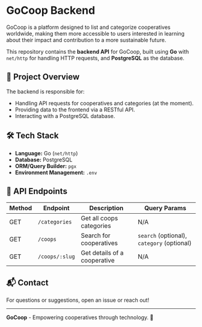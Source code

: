 # GoCoop Backend

GoCoop is a platform designed to list and categorize cooperatives worldwide, making them more accessible to users interested in learning about their impact and contribution to a more sustainable future.

This repository contains the **backend API** for GoCoop, built using **Go** with `net/http` for handling HTTP requests, and **PostgreSQL** as the database.

## 🚀 Project Overview

The backend is responsible for:
- Handling API requests for cooperatives and categories (at the moment).
- Providing data to the frontend via a RESTful API.
- Interacting with a PostgreSQL database.

## 🛠 Tech Stack

- **Language:** Go (`net/http`)
- **Database:** PostgreSQL
- **ORM/Query Builder:** `pgx`
- **Environment Management:** `.env`

## 📡 API Endpoints

| Method | Endpoint | Description | Query Params
|--------|---------|-------------|--------------|
| GET | `/categories` | Get all coops categories | N/A
| GET | `/coops` | Search for cooperatives | `search` (optional), `category` (optional)
| GET | `/coops/:slug` | Get details of a cooperative | N/A

## 📬 Contact

For questions or suggestions, open an issue or reach out!

---
**GoCoop** - Empowering cooperatives through technology. 🌲


